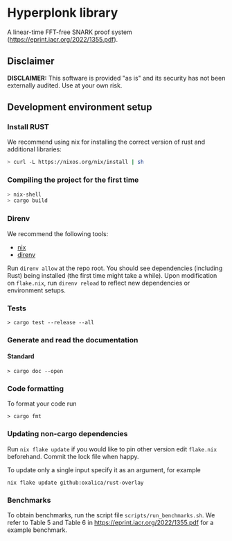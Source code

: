 # Hyperplonk library
A linear-time FFT-free SNARK proof system (https://eprint.iacr.org/2022/1355.pdf).

## Disclaimer

**DISCLAIMER:** This software is provided "as is" and its security has not been externally audited. Use at your own risk.

## Development environment setup

### Install RUST

We recommend using nix for installing the correct version of rust and
additional libraries:

```bash
> curl -L https://nixos.org/nix/install | sh
```

### Compiling the project for the first time

```bash
> nix-shell
> cargo build
```

### Direnv

We recommend the following tools:

- [nix](https://nixos.org/download.html)
- [direnv](https://direnv.net/docs/installation.html)

Run `direnv allow` at the repo root. You should see dependencies (including Rust) being installed (the first time might take a while). 
Upon modification on `flake.nix`, run `direnv reload` to reflect new dependencies or environment setups.

### Tests

```
> cargo test --release --all
```

### Generate and read the documentation

#### Standard

```
> cargo doc --open
```

### Code formatting

To format your code run

```
> cargo fmt
```

### Updating non-cargo dependencies

Run `nix flake update` if you would like to pin other version edit `flake.nix`
beforehand. Commit the lock file when happy.

To update only a single input specify it as an argument, for example

    nix flake update github:oxalica/rust-overlay

### Benchmarks

To obtain benchmarks, run the script file `scripts/run_benchmarks.sh`. 
We refer to Table 5 and Table 6 in https://eprint.iacr.org/2022/1355.pdf for a example benchmark.
